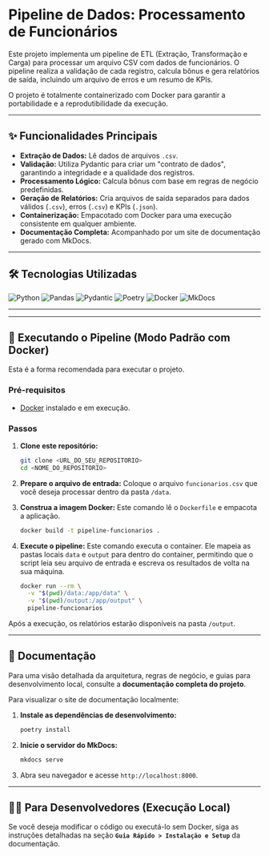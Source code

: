 # Pipeline de Dados: Processamento de Funcionários


Este projeto implementa um pipeline de ETL (Extração, Transformação e Carga) para processar um arquivo CSV com dados de funcionários. O pipeline realiza a validação de cada registro, calcula bônus e gera relatórios de saída, incluindo um arquivo de erros e um resumo de KPIs.

O projeto é totalmente containerizado com Docker para garantir a portabilidade e a reprodutibilidade da execução.

---

## ✨ Funcionalidades Principais

* **Extração de Dados:** Lê dados de arquivos `.csv`.
* **Validação:** Utiliza Pydantic para criar um "contrato de dados", garantindo a integridade e a qualidade dos registros.
* **Processamento Lógico:** Calcula bônus com base em regras de negócio predefinidas.
* **Geração de Relatórios:** Cria arquivos de saída separados para dados válidos (`.csv`), erros (`.csv`) e KPIs (`.json`).
* **Containerização:** Empacotado com Docker para uma execução consistente em qualquer ambiente.
* **Documentação Completa:** Acompanhado por um site de documentação gerado com MkDocs.

---

## 🛠️ Tecnologias Utilizadas


<p align="left">
  <img src="https://img.shields.io/badge/Python-3776AB?style=for-the-badge&logo=python&logoColor=white" alt="Python"/>
  <img src="https://img.shields.io/badge/Pandas-150458?style=for-the-badge&logo=pandas&logoColor=white" alt="Pandas"/>
  <img src="https://img.shields.io/badge/Pydantic-E92063?style=for-the-badge&logo=pydantic&logoColor=white" alt="Pydantic"/>
  <img src="https://img.shields.io/badge/Poetry-60A5FA?style=for-the-badge&logo=poetry&logoColor=white" alt="Poetry"/>
  <img src="https://img.shields.io/badge/Docker-2496ED?style=for-the-badge&logo=docker&logoColor=white" alt="Docker"/>
  <img src="https://img.shields.io/badge/MkDocs-4A4A4A?style=for-the-badge&logo=markdown&logoColor=white" alt="MkDocs"/>
</p>

---
---

## 🚀 Executando o Pipeline (Modo Padrão com Docker)

Esta é a forma recomendada para executar o projeto.

### Pré-requisitos

* [Docker](https://www.docker.com/products/docker-desktop/) instalado e em execução.

### Passos

1.  **Clone este repositório:**
    ```bash
    git clone <URL_DO_SEU_REPOSITORIO>
    cd <NOME_DO_REPOSITORIO>
    ```

2.  **Prepare o arquivo de entrada:**
    Coloque o arquivo `funcionarios.csv` que você deseja processar dentro da pasta `/data`.

3.  **Construa a imagem Docker:**
    Este comando lê o `Dockerfile` e empacota a aplicação.
    ```bash
    docker build -t pipeline-funcionarios .
    ```

4.  **Execute o pipeline:**
    Este comando executa o container. Ele mapeia as pastas locais `data` e `output` para dentro do container, permitindo que o script leia seu arquivo de entrada e escreva os resultados de volta na sua máquina.
    ```bash
    docker run --rm \
      -v "$(pwd)/data:/app/data" \
      -v "$(pwd)/output:/app/output" \
      pipeline-funcionarios
    ```

Após a execução, os relatórios estarão disponíveis na pasta `/output`.

---

## 📖 Documentação

Para uma visão detalhada da arquitetura, regras de negócio, e guias para desenvolvimento local, consulte a **documentação completa do projeto**.

Para visualizar o site de documentação localmente:

1.  **Instale as dependências de desenvolvimento:**
    ```bash
    poetry install
    ```

2.  **Inicie o servidor do MkDocs:**
    ```bash
    mkdocs serve
    ```

3.  Abra seu navegador e acesse `http://localhost:8000`.

---

## 🧑‍💻 Para Desenvolvedores (Execução Local)

Se você deseja modificar o código ou executá-lo sem Docker, siga as instruções detalhadas na seção **`Guia Rápido > Instalação e Setup`** da documentação.